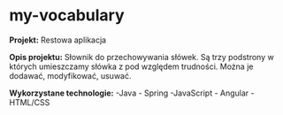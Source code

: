 # my-vocabulary

**Projekt:** Restowa aplikacja

**Opis projektu:** Słownik do przechowywania słówek. Są trzy podstrony w których umieszczamy słówka z pod względem trudności. 
Można je dodawać, modyfikować, usuwać.

**Wykorzystane technologie:**
-Java - Spring
-JavaScript - Angular
-HTML/CSS
